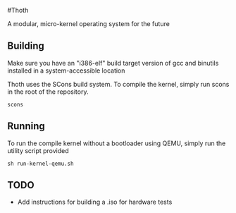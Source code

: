 #Thoth

A modular, micro-kernel operating system for the future

## Building

Make sure you have an "i386-elf" build target version of gcc and binutils installed in a system-accessible location

Thoth uses the SCons build system. To compile the kernel, simply run scons in the root of the repository.

`scons`

## Running

To run the compile kernel without a bootloader using QEMU, simply run the utility script provided

`sh run-kernel-qemu.sh`

## TODO

- Add instructions for building a .iso for hardware tests
